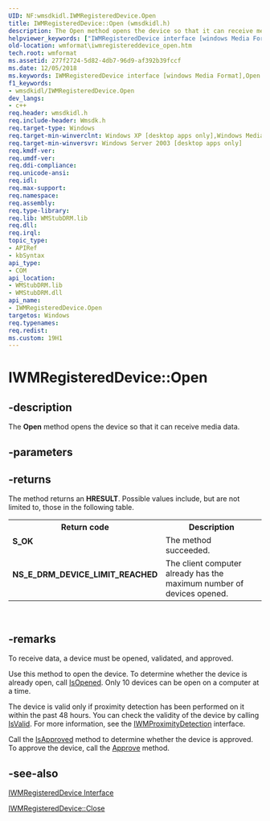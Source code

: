 ```yaml
---
UID: NF:wmsdkidl.IWMRegisteredDevice.Open
title: IWMRegisteredDevice::Open (wmsdkidl.h)
description: The Open method opens the device so that it can receive media data.
helpviewer_keywords: ["IWMRegisteredDevice interface [windows Media Format]","Open method","IWMRegisteredDevice.Open","IWMRegisteredDevice::Open","IWMRegisteredDeviceOpen","Open","Open method [windows Media Format]","Open method [windows Media Format]","IWMRegisteredDevice interface","wmformat.iwmregistereddevice_open","wmsdkidl/IWMRegisteredDevice::Open"]
old-location: wmformat\iwmregistereddevice_open.htm
tech.root: wmformat
ms.assetid: 277f2724-5d82-4db7-96d9-af392b39fccf
ms.date: 12/05/2018
ms.keywords: IWMRegisteredDevice interface [windows Media Format],Open method, IWMRegisteredDevice.Open, IWMRegisteredDevice::Open, IWMRegisteredDeviceOpen, Open, Open method [windows Media Format], Open method [windows Media Format],IWMRegisteredDevice interface, wmformat.iwmregistereddevice_open, wmsdkidl/IWMRegisteredDevice::Open
f1_keywords:
- wmsdkidl/IWMRegisteredDevice.Open
dev_langs:
- c++
req.header: wmsdkidl.h
req.include-header: Wmsdk.h
req.target-type: Windows
req.target-min-winverclnt: Windows XP [desktop apps only],Windows Media Format 9.5 SDK
req.target-min-winversvr: Windows Server 2003 [desktop apps only]
req.kmdf-ver: 
req.umdf-ver: 
req.ddi-compliance: 
req.unicode-ansi: 
req.idl: 
req.max-support: 
req.namespace: 
req.assembly: 
req.type-library: 
req.lib: WMStubDRM.lib
req.dll: 
req.irql: 
topic_type:
- APIRef
- kbSyntax
api_type:
- COM
api_location:
- WMStubDRM.lib
- WMStubDRM.dll
api_name:
- IWMRegisteredDevice.Open
targetos: Windows
req.typenames: 
req.redist: 
ms.custom: 19H1
---
```


# IWMRegisteredDevice::Open


## -description



The <b>Open</b> method opens the device so that it can receive media data.




## -parameters






## -returns



The method returns an <b>HRESULT</b>. Possible values include, but are not limited to, those in the following table.

<table>
<tr>
<th>Return code</th>
<th>Description</th>
</tr>
<tr>
<td width="40%">
<dl>
<dt><b>S_OK</b></dt>
</dl>
</td>
<td width="60%">
The method succeeded.

</td>
</tr>
<tr>
<td width="40%">
<dl>
<dt><b>NS_E_DRM_DEVICE_LIMIT_REACHED</b></dt>
</dl>
</td>
<td width="60%">
The client computer already has the maximum number of devices opened.

</td>
</tr>
</table>
 




## -remarks



To receive data, a device must be opened, validated, and approved.

Use this method to open the device. To determine whether the device is already open, call <a href="https://docs.microsoft.com/windows/desktop/api/wmsdkidl/nf-wmsdkidl-iwmregistereddevice-isopened">IsOpened</a>. Only 10 devices can be open on a computer at a time.

The device is valid only if proximity detection has been performed on it within the past 48 hours. You can check the validity of the device by calling <a href="https://docs.microsoft.com/windows/desktop/api/wmsdkidl/nf-wmsdkidl-iwmregistereddevice-isvalid">IsValid</a>. For more information, see the <a href="https://docs.microsoft.com/windows/desktop/api/wmsdkidl/nn-wmsdkidl-iwmproximitydetection">IWMProximityDetection</a> interface.

Call the <a href="https://docs.microsoft.com/windows/desktop/api/wmsdkidl/nf-wmsdkidl-iwmregistereddevice-isapproved">IsApproved</a> method to determine whether the device is approved. To approve the device, call the <a href="https://docs.microsoft.com/windows/desktop/api/wmsdkidl/nf-wmsdkidl-iwmregistereddevice-approve">Approve</a> method.




## -see-also




<a href="https://docs.microsoft.com/windows/desktop/api/wmsdkidl/nn-wmsdkidl-iwmregistereddevice">IWMRegisteredDevice Interface</a>



<a href="https://docs.microsoft.com/windows/desktop/api/wmsdkidl/nf-wmsdkidl-iwmregistereddevice-close">IWMRegisteredDevice::Close</a>
 

 

